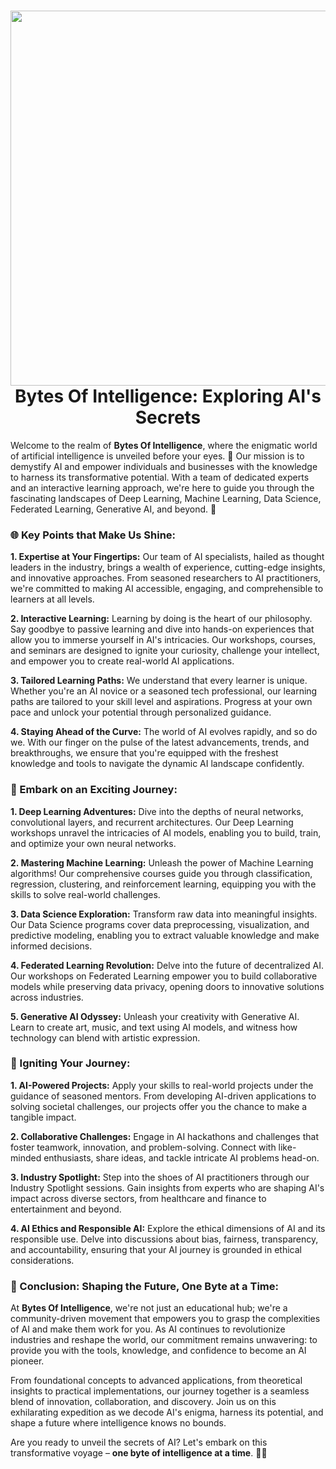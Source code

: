 <div align="center">
      <h1> <img src="https://github.com/BytesOfIntelligences/BytesOfIntelligences/blob/main/banner.png" width="600px"><br/> Bytes Of Intelligence: Exploring AI's Secrets </h1>
     </div>


Welcome to the realm of **Bytes Of Intelligence**, where the enigmatic world of artificial intelligence is unveiled before your eyes. 🌟 Our mission is to demystify AI and empower individuals and businesses with the knowledge to harness its transformative potential. With a team of dedicated experts and an interactive learning approach, we're here to guide you through the fascinating landscapes of Deep Learning, Machine Learning, Data Science, Federated Learning, Generative AI, and beyond. 🚀

### **🌐 Key Points that Make Us Shine:**

**1. Expertise at Your Fingertips:**
Our team of AI specialists, hailed as thought leaders in the industry, brings a wealth of experience, cutting-edge insights, and innovative approaches. From seasoned researchers to AI practitioners, we're committed to making AI accessible, engaging, and comprehensible to learners at all levels.

**2. Interactive Learning:**
Learning by doing is the heart of our philosophy. Say goodbye to passive learning and dive into hands-on experiences that allow you to immerse yourself in AI's intricacies. Our workshops, courses, and seminars are designed to ignite your curiosity, challenge your intellect, and empower you to create real-world AI applications.

**3. Tailored Learning Paths:**
We understand that every learner is unique. Whether you're an AI novice or a seasoned tech professional, our learning paths are tailored to your skill level and aspirations. Progress at your own pace and unlock your potential through personalized guidance.

**4. Staying Ahead of the Curve:**
The world of AI evolves rapidly, and so do we. With our finger on the pulse of the latest advancements, trends, and breakthroughs, we ensure that you're equipped with the freshest knowledge and tools to navigate the dynamic AI landscape confidently.

### **🚀 Embark on an Exciting Journey:**

**1. Deep Learning Adventures:** Dive into the depths of neural networks, convolutional layers, and recurrent architectures. Our Deep Learning workshops unravel the intricacies of AI models, enabling you to build, train, and optimize your own neural networks.

**2. Mastering Machine Learning:** Unleash the power of Machine Learning algorithms! Our comprehensive courses guide you through classification, regression, clustering, and reinforcement learning, equipping you with the skills to solve real-world challenges.

**3. Data Science Exploration:** Transform raw data into meaningful insights. Our Data Science programs cover data preprocessing, visualization, and predictive modeling, enabling you to extract valuable knowledge and make informed decisions.

**4. Federated Learning Revolution:** Delve into the future of decentralized AI. Our workshops on Federated Learning empower you to build collaborative models while preserving data privacy, opening doors to innovative solutions across industries.

**5. Generative AI Odyssey:** Unleash your creativity with Generative AI. Learn to create art, music, and text using AI models, and witness how technology can blend with artistic expression.

### **🌟 Igniting Your Journey:**

**1. AI-Powered Projects:**
Apply your skills to real-world projects under the guidance of seasoned mentors. From developing AI-driven applications to solving societal challenges, our projects offer you the chance to make a tangible impact.

**2. Collaborative Challenges:**
Engage in AI hackathons and challenges that foster teamwork, innovation, and problem-solving. Connect with like-minded enthusiasts, share ideas, and tackle intricate AI problems head-on.

**3. Industry Spotlight:**
Step into the shoes of AI practitioners through our Industry Spotlight sessions. Gain insights from experts who are shaping AI's impact across diverse sectors, from healthcare and finance to entertainment and beyond.

**4. AI Ethics and Responsible AI:**
Explore the ethical dimensions of AI and its responsible use. Delve into discussions about bias, fairness, transparency, and accountability, ensuring that your AI journey is grounded in ethical considerations.

### **🎉 Conclusion: Shaping the Future, One Byte at a Time:**

At **Bytes Of Intelligence**, we're not just an educational hub; we're a community-driven movement that empowers you to grasp the complexities of AI and make them work for you. As AI continues to revolutionize industries and reshape the world, our commitment remains unwavering: to provide you with the tools, knowledge, and confidence to become an AI pioneer.

From foundational concepts to advanced applications, from theoretical insights to practical implementations, our journey together is a seamless blend of innovation, collaboration, and discovery. Join us on this exhilarating expedition as we decode AI's enigma, harness its potential, and shape a future where intelligence knows no bounds.

Are you ready to unveil the secrets of AI? Let's embark on this transformative voyage – **one byte of intelligence at a time**. 🚀🤖

    

